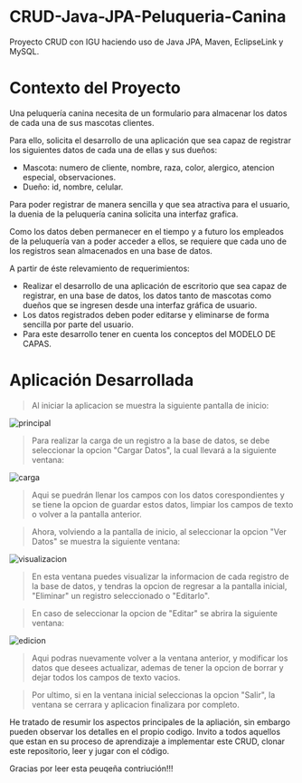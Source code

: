 # CRUD-Java-JPA-Peluqueria-Canina
Proyecto CRUD con IGU haciendo uso de Java JPA, Maven, EclipseLink y MySQL.

# Contexto del Proyecto
Una peluquería canina necesita de un formulario para almacenar los datos de cada una de sus mascotas clientes. 

Para ello, solicita el desarrollo de una aplicación que sea capaz de registrar los siguientes datos de cada una de ellas y sus dueños:  

 - Mascota: numero de cliente, nombre, raza, color, alergico, atencion especial, observaciones.
 - Dueño: id, nombre, celular.

Para poder registrar de manera sencilla y que sea atractiva para el usuario, la duenia de la peluquería canina solicita una interfaz grafica.

Como los datos deben permanecer en el tiempo y a futuro los empleados de la peluquería van a poder acceder a ellos, se requiere que cada uno de los registros sean almacenados en una base de datos. 

A partir de éste relevamiento de requerimientos: 

 - Realizar el desarrollo de una aplicación de escritorio que sea capaz de registrar, en una base  de datos, los datos tanto de mascotas como dueños que se ingresen desde una interfaz gráfica de usuario. 
 - Los datos registrados deben poder editarse y eliminarse de forma sencilla por parte del usuario.
 - Para este desarrollo tener en cuenta los conceptos del MODELO DE CAPAS.

# Aplicación Desarrollada

> Al iniciar la aplicacion se muestra la siguiente pantalla de inicio:

![principal](https://github.com/diegoceballosdev/CRUD-Java-JPA-Peluqueria-Canina/assets/122060010/62168689-de97-4dec-9efe-8a16781589d5)

> Para realizar la carga de un registro a la base de datos, se debe seleccionar la opcion "Cargar Datos", la cual llevará a la siguiente ventana:

![carga](https://github.com/diegoceballosdev/CRUD-Java-JPA-Peluqueria-Canina/assets/122060010/32e23065-d262-41f4-9bca-b5c22e13be3e)

> Aqui se puedrán llenar los campos con los datos corespondientes y se tiene la opcion de guardar estos datos, limpiar los campos de texto o volver a la pantalla anterior.

> Ahora, volviendo a la pantalla de inicio, al seleccionar la opcion "Ver Datos" se muestra la siguiente ventana:

![visualizacion](https://github.com/diegoceballosdev/CRUD-Java-JPA-Peluqueria-Canina/assets/122060010/00214ab7-5753-4214-8f4b-7716b7ade652)

> En esta ventana puedes visualizar la informacion de cada registro de la base de datos, y tendras la opcion de regresar a la pantalla inicial, "Eliminar" un registro seleccionado o "Editarlo".

> En caso de seleccionar la opcion de "Editar" se abrira la siguiente ventana:

![edicion](https://github.com/diegoceballosdev/CRUD-Java-JPA-Peluqueria-Canina/assets/122060010/a8f82adc-1460-40c8-86f4-316201351164)

> Aqui podras nuevamente volver a la ventana anterior, y modificar los datos que desees actualizar, ademas de tener la opcion de borrar y dejar todos los campos de texto vacios.

> Por ultimo, si en la ventana inicial seleccionas la opcion "Salir", la ventana se cerrara y aplicacion finalizara por completo.

He tratado de resumir los aspectos principales de la apliación, sin embargo pueden observar los detalles en el propio codigo. Invito a todos aquellos que estan en su proceso de aprendizaje a implementar este CRUD, clonar este repositorio, leer y jugar con el código. 

Gracias por leer esta peuqeña contriución!!!
